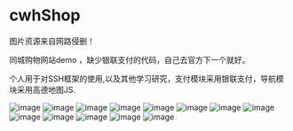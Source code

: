 # cwhShop
图片资源来自网路侵删！  

同城购物网站demo ，缺少银联支付的代码，自己去官方下一个就好。  

个人用于对SSH框架的使用,以及其他学习研究，支付模块采用银联支付，导航模块采用高德地图JS.
  
  

![image](https://github.com/William-Chen94/cwhShop/blob/master/introduce%20my%20project/%E9%A1%B9%E7%9B%AE1.jpg)
![image](https://github.com/William-Chen94/cwhShop/blob/master/introduce%20my%20project/%E9%A1%B9%E7%9B%AE2.jpg)
![image](https://github.com/William-Chen94/cwhShop/blob/master/introduce%20my%20project/%E9%A1%B9%E7%9B%AE3.jpg)
![image](https://github.com/William-Chen94/cwhShop/blob/master/introduce%20my%20project/%E9%A1%B9%E7%9B%AE4.jpg)
![image](https://github.com/William-Chen94/cwhShop/blob/master/introduce%20my%20project/%E9%A1%B9%E7%9B%AE5.jpg)
![image](https://github.com/William-Chen94/cwhShop/blob/master/introduce%20my%20project/%E9%A1%B9%E7%9B%AE6.jpg)
![image](https://github.com/William-Chen94/cwhShop/blob/master/introduce%20my%20project/%E9%A1%B9%E7%9B%AE7.jpg)
![image](https://github.com/William-Chen94/cwhShop/blob/master/introduce%20my%20project/%E9%A1%B9%E7%9B%AE8.jpg)
![image](https://github.com/William-Chen94/cwhShop/blob/master/introduce%20my%20project/%E9%A1%B9%E7%9B%AE9.jpg)
![image](https://github.com/William-Chen94/cwhShop/blob/master/introduce%20my%20project/%E9%A1%B9%E7%9B%AE10.jpg)
![image](https://github.com/William-Chen94/cwhShop/blob/master/introduce%20my%20project/%E9%A1%B9%E7%9B%AE11.jpg)
![image](https://github.com/William-Chen94/cwhShop/blob/master/introduce%20my%20project/%E9%A1%B9%E7%9B%AE12.jpg)
![image](https://github.com/William-Chen94/cwhShop/blob/master/introduce%20my%20project/%E9%A1%B9%E7%9B%AE13.jpg)


